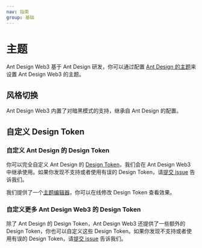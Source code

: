 ```yaml
---
nav: 指南
group: 基础
---
```


# 主题

Ant Design Web3 基于 Ant Design 研发，你可以通过配置 [Ant Design 的主题](https://ant.design/docs/react/customize-theme-cn)来设置 Ant Design Web3 的主题。

## 风格切换

Ant Design Web3 内置了对暗黑模式的支持，继承自 Ant Design 的配置。

<code src="./demos/theme.tsx"></code>

## 自定义 Design Token

### 自定义 Ant Design 的 Design Token

你可以完全自定义 Ant Design 的 [Design Token](https://ant.design/docs/react/customize-theme-cn#%E4%BF%AE%E6%94%B9%E7%BB%84%E4%BB%B6%E5%8F%98%E9%87%8F)，我们会在 Ant Design Web3 中继承使用。如果你发现不支持或者使用有误的 Design Token，请[提交 issue](https://github.com/ant-design/ant-design-web3/issues) 告诉我们。

我们提供了一个[主题编辑器](/theme-editor-cn)，你可以在线修改 Design Token 查看效果。

<code src="./demos/custom-token.tsx"></code>

### 自定义更多 Ant Design Web3 的 Design Token

除了 Ant Design 的 Design Token，Ant Design Web3 还提供了一些额外的 Design Token，你也可以自定义这些 Design Token。如果你发现不支持或者使用有误的 Design Token，请[提交 issue](https://github.com/ant-design/ant-design-web3/issues) 告诉我们。

<code src="./demos/custom-token-web3.tsx"></code>
